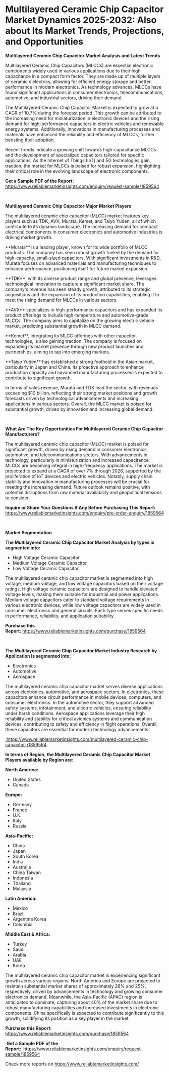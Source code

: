 <p><h1>Multilayered Ceramic Chip Capacitor Market Dynamics 2025-2032: Also about Its Market Trends, Projections, and Opportunities</h1></p><p><strong>Multilayered Ceramic Chip Capacitor Market Analysis and Latest Trends</strong></p>
<p><p>Multilayered Ceramic Chip Capacitors (MLCCs) are essential electronic components widely used in various applications due to their high capacitance in a compact form factor. They are made up of multiple layers of ceramic dielectrics, allowing for efficient energy storage and better performance in modern electronics. As technology advances, MLCCs have found significant applications in consumer electronics, telecommunications, automotive, and industrial sectors, driving their demand.</p><p>The Multilayered Ceramic Chip Capacitor Market is expected to grow at a CAGR of 10.7% during the forecast period. This growth can be attributed to the increasing need for miniaturization in electronic devices and the rising demand for high-performance capacitors in electric vehicles and renewable energy systems. Additionally, innovations in manufacturing processes and materials have enhanced the reliability and efficiency of MLCCs, further boosting their adoption.</p><p>Recent trends indicate a growing shift towards high-capacitance MLCCs and the development of specialized capacitors tailored for specific applications. As the Internet of Things (IoT) and 5G technologies gain traction, the market for MLCCs is poised for robust expansion, highlighting their critical role in the evolving landscape of electronic components.</p></p>
<p><strong>Get a Sample PDF of the Report:&nbsp;</strong> <a href="https://www.reliablemarketinsights.com/enquiry/request-sample/1859564?utm_campaign=2443&utm_medium=2&utm_source=Github&utm_content=ia&utm_term=13022025&utm_id=multilayered-ceramic-chip-capacitor">https://www.reliablemarketinsights.com/enquiry/request-sample/1859564</a></p>
<p>&nbsp;</p>
<p><strong>Multilayered Ceramic Chip Capacitor Major Market Players</strong></p>
<p><p>The multilayered ceramic chip capacitor (MLCC) market features key players such as TDK, AVX, Murata, Kemet, and Taiyo Yuden, all of which contribute to its dynamic landscape. The increasing demand for compact electrical components in consumer electronics and automotive industries is driving market growth. </p><p>**Murata** is a leading player, known for its wide portfolio of MLCC products. The company has seen robust growth fueled by the demand for high-capacity, small-sized capacitors. With significant investments in R&D, Murata focuses on advanced materials and manufacturing techniques to enhance performance, positioning itself for future market expansion.</p><p>**TDK**, with its diverse product range and global presence, leverages technological innovation to capture a significant market share. The company's revenue has seen steady growth, attributed to its strategic acquisitions and the expansion of its production capabilities, enabling it to meet the rising demand for MLCCs in various sectors.</p><p>**AVX** specializes in high-performance capacitors and has expanded its product offerings to include high-temperature and automotive-grade MLCCs. The company aims to capitalize on the growing electric vehicle market, predicting substantial growth in MLCC demand.</p><p>**Kemet**, integrating its MLCC offerings with other capacitor technologies, is also gaining traction. The company is focused on expanding its market presence through new product launches and partnerships, aiming to tap into emerging markets.</p><p>**Taiyo Yuden** has established a strong foothold in the Asian market, particularly in Japan and China. Its proactive approach to enhance production capacity and advanced manufacturing processes is expected to contribute to significant growth.</p><p>In terms of sales revenue, Murata and TDK lead the sector, with revenues exceeding $10 billion, reflecting their strong market positions and growth forecasts driven by technological advancements and increasing applications in various sectors. Overall, the MLCC market is poised for substantial growth, driven by innovation and increasing global demand.</p></p>
<p>&nbsp;</p>
<p><strong>What Are The Key Opportunities For Multilayered Ceramic Chip Capacitor Manufacturers?</strong></p>
<p><p>The multilayered ceramic chip capacitor (MLCC) market is poised for significant growth, driven by rising demand in consumer electronics, automotive, and telecommunications sectors. With advancements in technology, particularly in miniaturization and increased capacitance, MLCCs are becoming integral in high-frequency applications. The market is projected to expand at a CAGR of over 7% through 2026, supported by the proliferation of IoT devices and electric vehicles. Notably, supply chain stability and innovation in manufacturing processes will be crucial for meeting the increasing demand. Future outlook remains positive, with potential disruptions from raw material availability and geopolitical tensions to consider.</p></p>
<p><strong>Inquire or Share Your Questions If Any Before Purchasing This Report:</strong> <a href="https://www.reliablemarketinsights.com/enquiry/pre-order-enquiry/1859564?utm_campaign=2443&utm_medium=2&utm_source=Github&utm_content=ia&utm_term=13022025&utm_id=multilayered-ceramic-chip-capacitor">https://www.reliablemarketinsights.com/enquiry/pre-order-enquiry/1859564</a></p>
<p>&nbsp;</p>
<p><strong>Market Segmentation</strong></p>
<p><strong>The Multilayered Ceramic Chip Capacitor Market Analysis by types is segmented into:</strong></p>
<p><ul><li>High Voltage Ceramic Capacitor</li><li>Medium Voltage Ceramic Capacitor</li><li>Low Voltage Ceramic Capacitor</li></ul></p>
<p><p>The multilayered ceramic chip capacitor market is segmented into high voltage, medium voltage, and low voltage capacitors based on their voltage ratings. High voltage ceramic capacitors are designed to handle elevated voltage levels, making them suitable for industrial and power applications. Medium voltage capacitors cater to standard voltage requirements in various electronic devices, while low voltage capacitors are widely used in consumer electronics and general circuits. Each type serves specific needs in performance, reliability, and application suitability.</p></p>
<p><strong>Purchase this Report:&nbsp;</strong><a href="https://www.reliablemarketinsights.com/purchase/1859564?utm_campaign=2443&utm_medium=2&utm_source=Github&utm_content=ia&utm_term=13022025&utm_id=multilayered-ceramic-chip-capacitor">https://www.reliablemarketinsights.com/purchase/1859564</a></p>
<p>&nbsp;</p>
<p><strong>The Multilayered Ceramic Chip Capacitor Market Industry Research by Application is segmented into:</strong></p>
<p><ul><li>Electronics</li><li>Automotive</li><li>Aerospace</li></ul></p>
<p><p>The multilayered ceramic chip capacitor market serves diverse applications across electronics, automotive, and aerospace sectors. In electronics, these capacitors enhance circuit performance in mobile devices, computers, and consumer electronics. In the automotive sector, they support advanced safety systems, infotainment, and electric vehicles, ensuring reliability under harsh conditions. Aerospace applications leverage their high reliability and stability for critical avionics systems and communication devices, contributing to safety and efficiency in flight operations. Overall, these capacitors are essential for modern technology advancements.</p></p>
<p><a href="https://www.reliablemarketinsights.com/multilayered-ceramic-chip-capacitor-r1859564?utm_campaign=2443&utm_medium=2&utm_source=Github&utm_content=ia&utm_term=13022025&utm_id=multilayered-ceramic-chip-capacitor">&nbsp;https://www.reliablemarketinsights.com/multilayered-ceramic-chip-capacitor-r1859564</a></p>
<p><strong>In terms of Region, the Multilayered Ceramic Chip Capacitor Market Players available by Region are:</strong></p>
<p>
    <p> <strong> North America: </strong>
        <ul>
            <li>United States</li>
            <li>Canada</li>
        </ul>
        </p> 
    <p> <strong> Europe: </strong>
        <ul>
            <li>Germany</li>
            <li>France</li>
            <li>U.K.</li>
            <li>Italy</li>
            <li>Russia</li>
        </ul>
        </p> 
    <p> <strong> Asia-Pacific: </strong>
        <ul>
            <li>China</li>
            <li>Japan</li>
            <li>South Korea</li>
            <li>India</li>
            <li>Australia</li>
            <li>China Taiwan</li>
            <li>Indonesia</li>
            <li>Thailand</li>
            <li>Malaysia</li>
        </ul>
        </p> 
    <p> <strong> Latin America: </strong>
        <ul>
            <li>Mexico</li>
            <li>Brazil</li>
            <li>Argentina Korea</li>
            <li>Colombia</li>
        </ul>
        </p> 
    <p> <strong> Middle East & Africa: </strong>
        <ul>
            <li>Turkey</li>
            <li>Saudi</li>
            <li>Arabia</li>
            <li>UAE</li>
            <li>Korea</li>
        </ul>
    </p>
    </p>
<p><p>The multilayered ceramic chip capacitor market is experiencing significant growth across various regions. North America and Europe are projected to maintain substantial market shares of approximately 28% and 25%, respectively, driven by advancements in technology and growing consumer electronics demand. Meanwhile, the Asia-Pacific (APAC) region is anticipated to dominate, capturing about 40% of the market share due to robust manufacturing capabilities and increased investments in electronic components. China specifically is expected to contribute significantly to this growth, solidifying its position as a key player in the market.</p></p>
<p><strong>Purchase this Report: </strong><a href="https://www.reliablemarketinsights.com/purchase/1859564?utm_campaign=2443&utm_medium=2&utm_source=Github&utm_content=ia&utm_term=13022025&utm_id=multilayered-ceramic-chip-capacitor">https://www.reliablemarketinsights.com/purchase/1859564</a></p>
<p>&nbsp;<strong>Get a Sample PDF of the Report:&nbsp;&nbsp;</strong><a href="https://www.reliablemarketinsights.com/enquiry/request-sample/1859564?utm_campaign=2443&utm_medium=2&utm_source=Github&utm_content=ia&utm_term=13022025&utm_id=multilayered-ceramic-chip-capacitor">https://www.reliablemarketinsights.com/enquiry/request-sample/1859564</a></p>
<p><strong></strong></p>
<p>Check more reports on <a href="https://www.reliablemarketinsights.com/?utm_campaign=2443&utm_medium=2&utm_source=Github&utm_content=ia&utm_term=13022025&utm_id=multilayered-ceramic-chip-capacitor">https://www.reliablemarketinsights.com/</a></p>